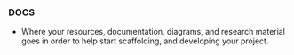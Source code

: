 ### DOCS

- Where your resources, documentation, diagrams, and research material goes in order to help start scaffolding, and developing your project.
